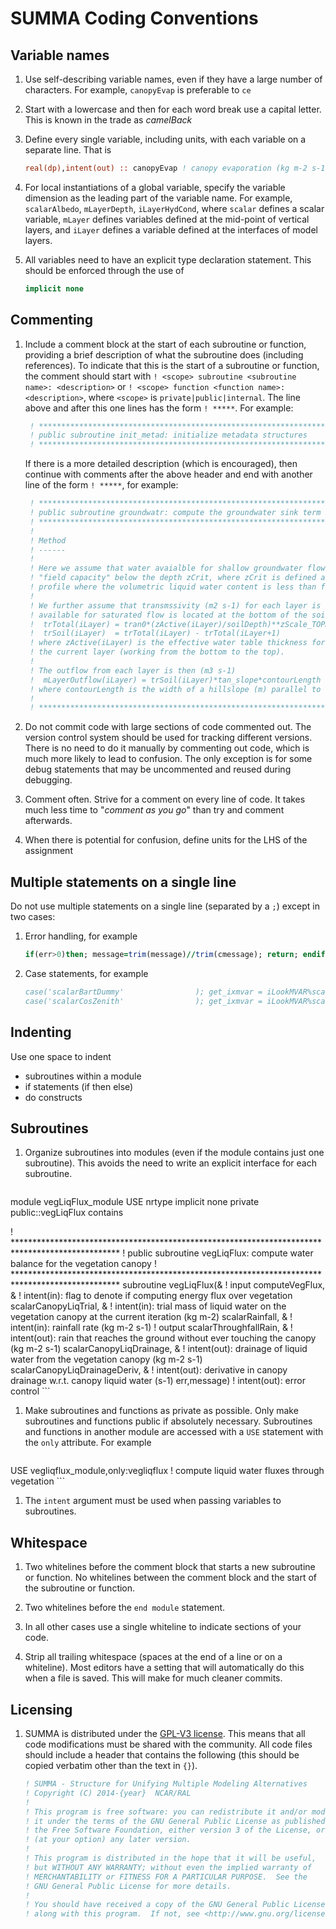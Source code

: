 # SUMMA Coding Conventions

## Variable names

 1. Use self-describing variable names, even if they have a large number of characters. For example, `canopyEvap` is preferable to `ce`

 1. Start with a lowercase and then for each word break use a capital letter. This is known in the trade as *camelBack*

 1. Define every single variable, including units, with each variable on a separate line. That is
    ```fortran
    real(dp),intent(out) :: canopyEvap ! canopy evaporation (kg m-2 s-1)
    ```
 1. For local instantiations of a global variable, specify the variable dimension as the leading part of the variable name. For example, `scalarAlbedo`, `mLayerDepth`, `iLayerHydCond`, where `scalar` defines a scalar variable, `mLayer` defines variables defined at the mid-point of vertical layers, and `iLayer` defines a variable defined at the interfaces of model layers.

 1. All variables need to have an explicit type declaration statement. This should be enforced through the use of

    ```fortran
    implicit none
    ```

## Commenting

 1. Include a comment block at the start of each subroutine or function, providing a brief description of what the subroutine does (including references). To indicate that this is the start of a subroutine or function, the comment should start with `! <scope> subroutine <subroutine name>: <description>` or `! <scope> function <function name>: <description>`, where `<scope>` is `private|public|internal`. The line above and after this one lines has the form `! *****`. For example:

    ```fortran
     ! ************************************************************************************************
     ! public subroutine init_metad: initialize metadata structures
     ! ************************************************************************************************
    ```

    If there is a more detailed description (which is encouraged), then continue with comments after the above header and end with another line of the form `! *****`, for example:

    ```fortran
     ! ************************************************************************************************
     ! public subroutine groundwatr: compute the groundwater sink term in Richards' equation
     ! ************************************************************************************************
     !
     ! Method
     ! ------
     !
     ! Here we assume that water avaialble for shallow groundwater flow includes is all water above
     ! "field capacity" below the depth zCrit, where zCrit is defined as the lowest point in the soil
     ! profile where the volumetric liquid water content is less than field capacity.
     !
     ! We further assume that transmssivity (m2 s-1) for each layer is defined asuming that the water
     ! available for saturated flow is located at the bottom of the soil profile. Specifically:
     !  trTotal(iLayer) = tran0*(zActive(iLayer)/soilDepth)**zScale_TOPMODEL
     !  trSoil(iLayer)  = trTotal(iLayer) - trTotal(iLayer+1)
     ! where zActive(iLayer) is the effective water table thickness for all layers up to and including
     ! the current layer (working from the bottom to the top).
     !
     ! The outflow from each layer is then (m3 s-1)
     !  mLayerOutflow(iLayer) = trSoil(iLayer)*tan_slope*contourLength
     ! where contourLength is the width of a hillslope (m) parallel to a stream
     !
     ! ************************************************************************************************
    ```

 1. Do not commit code with large sections of code commented out. The version control system should be used for tracking different versions. There is no need to do it manually by commenting out code, which is much more likely to lead to confusion. The only exception is for some debug statements that may be uncommented and reused during debugging.

 1. Comment often. Strive for a comment on every line of code. It takes much less time to "*comment as you go*" than try and comment afterwards.

 3. When there is potential for confusion, define units for the LHS of the assignment

## Multiple statements on a single line

Do not use multiple statements on a single line (separated by a `;`) except in two cases:

 1. Error handling, for example

    ```fortran
    if(err>0)then; message=trim(message)//trim(cmessage); return; endif
    ```

 1. Case statements, for example

    ```fortran
    case('scalarBartDummy'                ); get_ixmvar = iLookMVAR%scalarBartDummy                  ! dummy variable for bart (-)
    case('scalarCosZenith'                ); get_ixmvar = iLookMVAR%scalarCosZenith                  ! cosine of the solar zenith angle (0-1)
    ```

## Indenting

Use one space to indent

 * subroutines within a module
 * if statements (if then else)
 * do constructs

## Subroutines

 1. Organize subroutines into modules (even if the module contains just one subroutine). This avoids the need to write an explicit interface for each subroutine.

    ```fortran
module vegLiqFlux_module
USE nrtype
implicit none
private
public::vegLiqFlux
contains


 ! ************************************************************************************************
 ! public subroutine vegLiqFlux: compute water balance for the vegetation canopy
 ! ************************************************************************************************
 subroutine vegLiqFlux(&
                       ! input
                       computeVegFlux,               & ! intent(in): flag to denote if computing energy flux over vegetation
                       scalarCanopyLiqTrial,         & ! intent(in): trial mass of liquid water on the vegetation canopy at the current iteration (kg m-2)
                       scalarRainfall,               & ! intent(in): rainfall rate (kg m-2 s-1)
                       ! output
                       scalarThroughfallRain,        & ! intent(out): rain that reaches the ground without ever touching the canopy (kg m-2 s-1)
                       scalarCanopyLiqDrainage,      & ! intent(out): drainage of liquid water from the vegetation canopy (kg m-2 s-1)
                       scalarCanopyLiqDrainageDeriv, & ! intent(out): derivative in canopy drainage w.r.t. canopy liquid water (s-1)
                       err,message)                    ! intent(out): error control
    ```

 1. Make subroutines and functions as private as possible. Only make subroutines and functions public if absolutely necessary. Subroutines and functions in another module are accessed with a `USE` statement with the `only` attribute. For example

    ```fortran
 USE vegliqflux_module,only:vegliqflux                ! compute liquid water fluxes through vegetation
    ```

 1. The `intent` argument must be used when passing variables to subroutines.

## Whitespace

 1. Two whitelines before the comment block that starts a new subroutine or function. No whitelines between the comment block and the start of the subroutine or function.

 1. Two whitelines before the `end module` statement.

 1. In all other cases use a single whiteline to indicate sections of your code.

 1. Strip all trailing whitespace (spaces at the end of a line or on a whiteline). Most editors have a setting that will automatically do this when a file is saved. This will make for much cleaner commits.

## Licensing

 1. SUMMA is distributed under the [GPL-V3 license](http://www.gnu.org/licenses/gpl.html). This means that all code modifications must be shared with the community. All code files should include a header that contains the following (this should be copied verbatim other than the text in `{}`).

    ```fortran
    ! SUMMA - Structure for Unifying Multiple Modeling Alternatives
    ! Copyright (C) 2014-{year}  NCAR/RAL
    !
    ! This program is free software: you can redistribute it and/or modify
    ! it under the terms of the GNU General Public License as published by
    ! the Free Software Foundation, either version 3 of the License, or
    ! (at your option) any later version.
    !
    ! This program is distributed in the hope that it will be useful,
    ! but WITHOUT ANY WARRANTY; without even the implied warranty of
    ! MERCHANTABILITY or FITNESS FOR A PARTICULAR PURPOSE.  See the
    ! GNU General Public License for more details.
    !
    ! You should have received a copy of the GNU General Public License
    ! along with this program.  If not, see <http://www.gnu.org/licenses/>.
    ```

